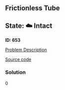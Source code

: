 ## Frictionless Tube

## State: :cloud: **Intact**

**ID: 653**

[Problem Description](https://projecteuler.net/problem=653)

[Source code](main.cpp)

### Solution
0